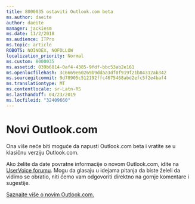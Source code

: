 ```yaml
---
title: 8000035 ostaviti Outlook.com beta
ms.author: daeite
author: daeite
manager: jackiesm
ms.date: 11/2/2018
ms.audience: ITPro
ms.topic: article
ROBOTS: NOINDEX, NOFOLLOW
localization_priority: Normal
ms.custom: 8000035
ms.assetid: 039b6814-0af4-4385-9fdf-bbc53ab2e161
ms.openlocfilehash: 3c6669e60269b9ddaa3df0f919f21b84312ab342
ms.sourcegitcommit: 9d78905c512192ffc4675468abd2efc5f2e4baf4
ms.translationtype: MT
ms.contentlocale: sr-Latn-RS
ms.lasthandoff: 04/23/2019
ms.locfileid: "32409660"
---
```

# <a name="the-new-outlookcom"></a>Novi Outlook.com

Ona više neće biti moguće da napusti Outlook.com beta i vratite se u klasičnu verziju Outlook.com.
  
Ako želite da date povratne informacije o novom Outlook.com, idite na [UserVoice forumu](https://go.microsoft.com/fwlink/p/?linkid=851599). Mogu da glasaju u idejama pitanja da biste želeli da vidimo se obratio, niti ćemo vam odgovoriti direktno na gornje komentare i sugestije.
  
[Saznajte više o novim Outlook.com.](https://go.microsoft.com/fwlink/p/?linkid=874356)
  

